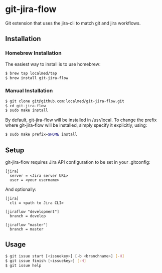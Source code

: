 git-jira-flow
=============

Git extension that uses the jira-cli to match git and jira workflows.

Installation
------------

### Homebrew Installation

The easiest way to install is to use homebrew:

``` bash
$ brew tap localmed/tap
$ brew install git-jira-flow
```

### Manual Installation

``` bash
$ git clone git@github.com:localmed/git-jira-flow.git
$ cd git-jira-flow
$ sudo make install
```

By default, git-jira-flow will be installed in /usr/local. To change the prefix where git-jira-flow will be installed, simply specify it explicitly, using:

``` bash
$ sudo make prefix=$HOME install
```

Setup
-----

git-jira-flow requires Jira API configuration to be set in your .gitconfig:

```
[jira]
  server = <Jira server URL>
  user = <your username>
```

And optionally:

```
[jira]
  cli = <path to Jira CLI>

[jiraflow "development"]
  branch = develop
  
[jiraflow "master"]
  branch = master
```

Usage
-----

``` bash
$ git issue start [<issuekey>] [-b <branchname>] [-H]
$ git issue finish [<issuekey>] [-H]
$ git issue help
```
